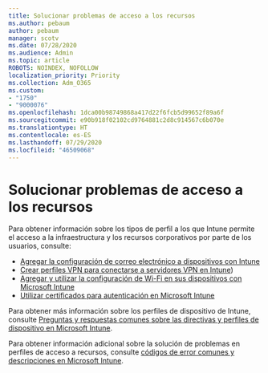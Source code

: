 ```yaml
---
title: Solucionar problemas de acceso a los recursos
ms.author: pebaum
author: pebaum
manager: scotv
ms.date: 07/28/2020
ms.audience: Admin
ms.topic: article
ROBOTS: NOINDEX, NOFOLLOW
localization_priority: Priority
ms.collection: Adm_O365
ms.custom:
- "1750"
- "9000076"
ms.openlocfilehash: 1dca00b98749868a417d22f6fcb5d99652f89a6f
ms.sourcegitcommit: e90b918f02102cd9764881c2d8c914567c6b070e
ms.translationtype: HT
ms.contentlocale: es-ES
ms.lasthandoff: 07/29/2020
ms.locfileid: "46509068"
---
```

# <a name="troubleshoot-resource-access-issues"></a>Solucionar problemas de acceso a los recursos

Para obtener información sobre los tipos de perfil a los que Intune permite el acceso a la infraestructura y los recursos corporativos por parte de los usuarios, consulte:

- [Agregar la configuración de correo electrónico a dispositivos con Intune](https://docs.microsoft.com/intune/email-settings-configure)
- [Crear perfiles VPN para conectarse a servidores VPN en Intune](https://docs.microsoft.com/intune/vpn-settings-configure))
- [Agregar y utilizar la configuración de Wi-Fi en sus dispositivos con Microsoft Intune](https://docs.microsoft.com/intune/wi-fi-settings-configure)
- [Utilizar certificados para autenticación en Microsoft Intune](https://docs.microsoft.com/intune/certificates-configure)

Para obtener más información sobre los perfiles de dispositivo de Intune, consulte [Preguntas y respuestas comunes sobre las directivas y perfiles de dispositivo en Microsoft Intune](https://docs.microsoft.com/intune/device-profile-troubleshoot).

Para obtener información adicional sobre la solución de problemas en perfiles de acceso a recursos, consulte [códigos de error comunes y descripciones en Microsoft Intune](https://docs.microsoft.com/intune/troubleshoot-company-resource-access-problems).